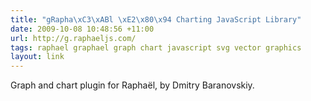 ```yaml
---
title: "gRapha\xC3\xABl \xE2\x80\x94 Charting JavaScript Library"
date: 2009-10-08 10:48:56 +11:00
url: http://g.raphaeljs.com/
tags: raphael graphael graph chart javascript svg vector graphics
layout: link
---
```

Graph and chart plugin for Raphaël, by Dmitry Baranovskiy.
